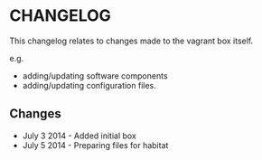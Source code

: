 CHANGELOG
=======

This changelog relates to changes made to the vagrant box itself.

e.g.

-  adding/updating software components
-  adding/updating configuration files.

Changes
------

- July 3 2014 - Added initial box
- July 5 2014 - Preparing files for habitat

